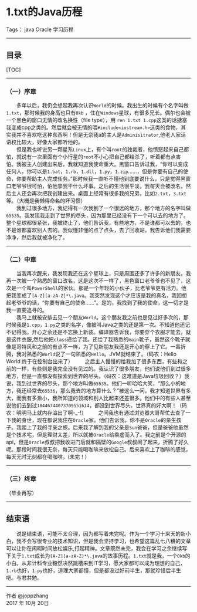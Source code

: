 # 1.txt的Java历程

Tags： java Oracle  学习历程

----
## 目录
[TOC]

----
### （一）序章

&emsp;&emsp;多年以后，我仍会想起我再次认识`World`的时候。我出生的时候有个名字叫做`1.txt`，那时候我的身高也只有`0kb` ，住在`Windows`星球，有很多兄长。偶尔也会被一个黑色的窗口无情的改名换性（file type），用 `ren 1.txt 1.cpp`这类的话搪塞我变成cpp之类的。然后就会被无情的喂`#include<iostream.h>`这类的食物，其实我并不喜欢吃这种东西啊！但是无奈我a的主人是`Adminisitrator`,他老人家话语权比较大，好像大家都听他的。  
&emsp;&emsp;但是我也听说另一颗星系`Linux`上，有个叫`root`的独裁者，他愤怒起来自己都怕，就说有一次里面有个小行星的`root`不小心把自己都给杀了，听着都有点害怕。我被主人创建出来后，我就知道我使命重大。黑窗口告诉过我，“你可以变成任何人，你可以是`1.bat`，`1.rb`，`1.dll`，`1.py`，`1.zip`……，但是你要有自己的使命，你要帮助主人完成任务。”那时候我一直听不懂他到底要说什么，只是觉得黑窗口老爷爷很可怕，怕他拿我干什么坏事。之后的生活很平淡，我每天会被改名，然后主人还会再次把我创建出来。桌面上经常有很多我的兄弟，比如`2.txt`，`3.txt`等。（~~大概是我懒得命名的坏习惯~~）  
&emsp;&emsp;我到过很多地方，我记得有一次我到了一个很远的地方，那个地方的名字叫做`65535`。我发现我走到了世界的尽头，因为那里已经没有下一个可以去的地方了。整个星球都很紧张，我被终止了，他们告诉我，有些地方，不是谁都可以去的，也不是谁都喜欢别人去的。我似懂非懂的点了点头，去了回收站，我告诉他们我需要净净，然后我就被净化了。

----

### （二）中章
&emsp;&emsp;当我再次醒来，我发现我还在这个星球上，只是周围还多了许多的新朋友。我再一次被一个熟悉的窗口改名，这是这次不一样了，黑色窗口老爷爷也不见了，这次是一个叫`PowerShell`的家伙。那是一个年轻的小伙子，比老爷爷更有活力。他把我变成了`[A-Z][a-zA-Z]*\.java`。我突然发现这个才应该是我的真名，我回想起老爷爷的话，“你要有自己的使命……”。是的，我找到了我的使命，这一切才是我一直要追寻的。  
&emsp;&emsp;我马上就被安排去见一个朋友`World`。这个朋友我之前也是见过好多次的，那时候我是`1.cpp`，`1.py`之类的名字，像被叫Java之类的还是第一次。不知道他还记不记得我。开心之余还是不忘换上新装。编译器告诉我，你要穿个衣服才能去，就是这件衣服,然后他把`class`递给了我。还给了我熟悉的`main`靴子，虽然这个靴子就像是哥特风和之前的有点不一样，为了见新朋友我还是开心的穿上了它。一番折腾，我对熟悉的`World`说了一句熟悉的`Hello`。JVM就结束了。（码农：Hello World 终于在控制台出来了）
&emsp;&emsp;之后主人慢慢的给我加了很多东西，有些和之前的一样，有些则是我完全没有见过的。我认识了很多朋友，他们说他们到过很多地方，但是一直都没有探索到世界的尽头。（码农：这难道是Java垃圾回收？）我说，我到过世界的尽头，那个地方叫做`65535`。他们一听哈哈大笑，“那么小的地方，我还经常去`65536`，那么我去的地方算什么？”被这么一问，我才知道世界有多大，而我有多渺小，我所知道的领域和别人比起来还差很多。他们中的有些人甚至说他们去到过`18446744073709551614`，都没到世界尽头。世界真的好大啊！（码农：明明马上就内存溢出了啊-_-!）
&emsp;&emsp;之间我也有通过浏览器大哥帮忙去查了一下我的身世，现在都说我住在`Oracle`家。他们告诉我，你不是`Oracle`的亲生孩子。我踏上了我的寻亲之旅。后来我了解到我的父亲是`Sun`爸爸，但是爸爸他虽然是个技术宅，但是理财太差，所以就被`Oracle`给乘虚而入了。我之前是个开源的api，但是`Oracle`叔叔把我收进门后就和隔壁的`Google`叔叔闹了起来，折腾了好久呢。那段时间我很无奈，每天只能喝咖啡来放松自己。后来喜欢上了咖啡的感觉，每天无时无刻都在喝咖啡。(未完！)

----

### （三）终章

（毕业再写）

----

## 结束语
&emsp;&emsp;说是结束语，可能不太合理，因为都写着未完呢。作为一个学习十来天的新小白，我不会写很专业的技术知识，但是我会坚持学习，也希望这篇乱七八糟的文章可以让你在闲暇时间放松娱乐,打起精神。文章既然未完，我会在学习之余继续写下关于`1.txt`成长为`[A-Z][a-zA-Z]*\.java`的故事历程。`1.txt`就是我，一个`0kb`的小白。从非计科专业毅然决然跳槽来到IT学习，愿大家都可以成为理想的自己，`1.rb`也好，`1.py`也好，道理大家都懂，但是都没过好前半生，那就珍惜后半生吧。与君共勉。

----

作者 @joppzhang  
2017 年 10月 20日 





